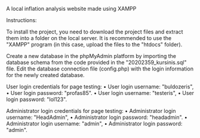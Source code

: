 A local inflation analysis website made using XAMPP

Instructions:

To install the project, you need to download the project files and extract them into a folder on the local server. It is recommended to use the "XAMPP" program (in this case, upload the files to the "htdocs" folder).

Create a new database in the phpMyAdmin platform by importing the database schema from the code provided in the "20202359_kursinis.sql" file. Edit the database connection file (config.php) with the login information for the newly created database.

User login credentials for page testing:
• User login username: "buldozeris",
• User login password: "profas85".
• User login username: "testeris",
• User login password: "lol123".

Administrator login credentials for page testing:
• Administrator login username: "HeadAdmin",
• Administrator login password: "headadmin".
• Administrator login username: "admin",
• Administrator login password: "admin".
